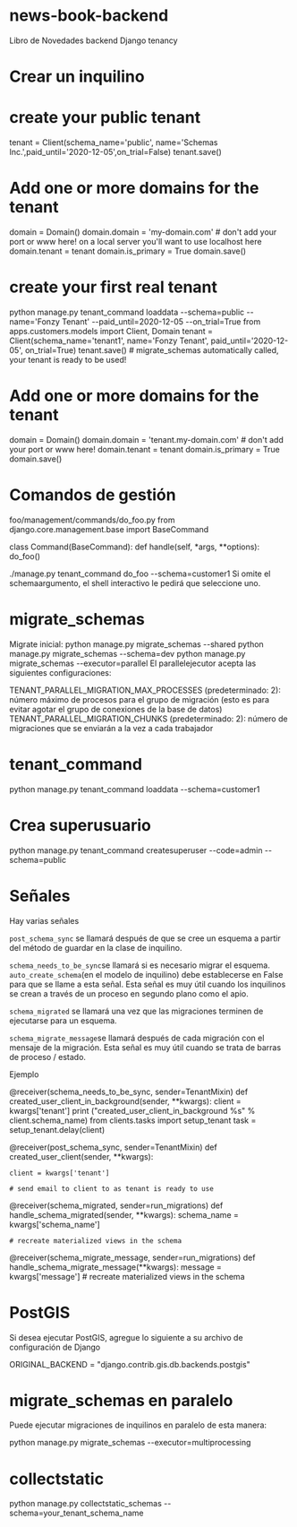 # news-book-backend
Libro de Novedades backend Django tenancy

# Crear un inquilino
# create your public tenant
tenant = Client(schema_name='public', name='Schemas Inc.',paid_until='2020-12-05',on_trial=False)
tenant.save()
# Add one or more domains for the tenant
domain = Domain()
domain.domain = 'my-domain.com' # don't add your port or www here! on a local server you'll want to use localhost here
domain.tenant = tenant
domain.is_primary = True
domain.save()

# create your first real tenant
python manage.py tenant_command loaddata --schema=public --name='Fonzy Tenant' --paid_until=2020-12-05 --on_trial=True
from apps.customers.models import Client, Domain
tenant = Client(schema_name='tenant1', name='Fonzy Tenant', paid_until='2020-12-05', on_trial=True)
tenant.save() # migrate_schemas automatically called, your tenant is ready to be used!

# Add one or more domains for the tenant
domain = Domain()
domain.domain = 'tenant.my-domain.com' # don't add your port or www here!
domain.tenant = tenant
domain.is_primary = True
domain.save()

# Comandos de gestión
foo/management/commands/do_foo.py
from django.core.management.base import BaseCommand

class Command(BaseCommand):
    def handle(self, *args, **options):
        do_foo()
        
./manage.py tenant_command do_foo --schema=customer1
Si omite el schemaargumento, el shell interactivo le pedirá que seleccione uno.

# migrate_schemas
Migrate inicial: python manage.py migrate_schemas --shared
python manage.py migrate_schemas --schema=dev
python manage.py migrate_schemas --executor=parallel
El parallelejecutor acepta las siguientes configuraciones:

TENANT_PARALLEL_MIGRATION_MAX_PROCESSES (predeterminado: 2): número máximo de procesos para el grupo de migración (esto es para evitar agotar el grupo de conexiones de la base de datos)
TENANT_PARALLEL_MIGRATION_CHUNKS (predeterminado: 2): número de migraciones que se enviarán a la vez a cada trabajador

# tenant_command
python manage.py tenant_command loaddata --schema=customer1

# Crea superusuario
python manage.py tenant_command createsuperuser --code=admin --schema=public

# Señales
Hay varias señales

`post_schema_sync` se llamará después de que se cree un esquema a partir del método de guardar en la clase de inquilino.

`schema_needs_to_be_sync`se llamará si es necesario migrar el esquema. `auto_create_schema`(en el modelo de inquilino) debe establecerse en False para que se llame a esta señal. Esta señal es muy útil cuando los inquilinos se crean a través de un proceso en segundo plano como el apio.

`schema_migrated` se llamará una vez que las migraciones terminen de ejecutarse para un esquema.

`schema_migrate_message`se llamará después de cada migración con el mensaje de la migración. Esta señal es muy útil cuando se trata de barras de proceso / estado.

Ejemplo

@receiver(schema_needs_to_be_sync, sender=TenantMixin)
def created_user_client_in_background(sender, **kwargs):
    client = kwargs['tenant']
    print ("created_user_client_in_background %s" % client.schema_name)
    from clients.tasks import setup_tenant
    task = setup_tenant.delay(client)

@receiver(post_schema_sync, sender=TenantMixin)
def created_user_client(sender, **kwargs):

    client = kwargs['tenant']

    # send email to client to as tenant is ready to use

@receiver(schema_migrated, sender=run_migrations)
def handle_schema_migrated(sender, **kwargs):
    schema_name = kwargs['schema_name']

    # recreate materialized views in the schema

@receiver(schema_migrate_message, sender=run_migrations)
def handle_schema_migrate_message(**kwargs):
    message = kwargs['message']
    # recreate materialized views in the schema
    
# PostGIS
Si desea ejecutar PostGIS, agregue lo siguiente a su archivo de configuración de Django

ORIGINAL_BACKEND = "django.contrib.gis.db.backends.postgis"


# migrate_schemas en paralelo
Puede ejecutar migraciones de inquilinos en paralelo de esta manera:

python manage.py migrate_schemas --executor=multiprocessing

# collectstatic
python manage.py collectstatic_schemas --schema=your_tenant_schema_name
